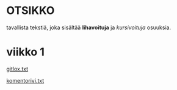# OTSIKKO

tavallista tekstiä, joka sisältää **lihavoituja** ja *kursivoituja* osuuksia.

# **viikko 1**
[gitlox.txt](https://github.com/AleksiSaxlund/ot-harjoitustyo/blob/main/laskarit/viikko1/gitlog.txt)

[komentorivi.txt](https://github.com/AleksiSaxlund/ot-harjoitustyo/blob/main/laskarit/viikko1/komentorivi.txt)

